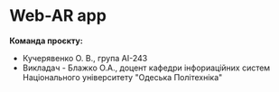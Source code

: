 # Web-AR app
**Команда проєкту:**  
- Кучерявенко О. В., група АІ-243
- Викладач - Блажко О.А., доцент кафедри інфориаційних систем Національного університету "Одеська Політехніка"
